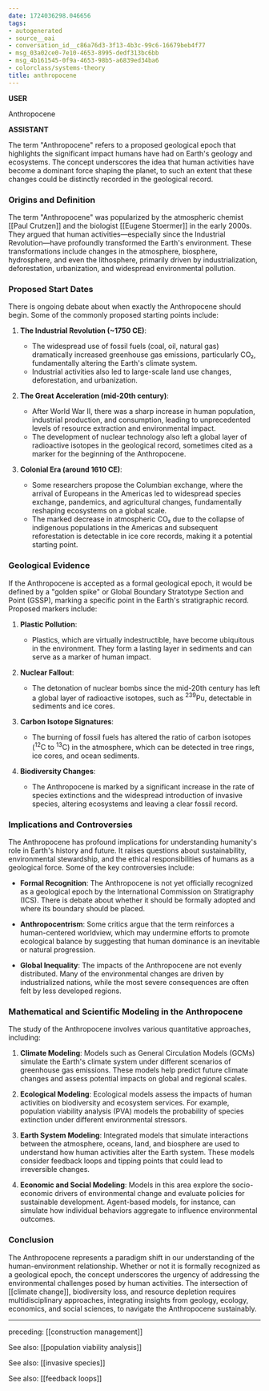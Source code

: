 ```yaml
---
date: 1724036298.046656
tags:
- autogenerated
- source__oai
- conversation_id__c86a76d3-3f13-4b3c-99c6-16679beb4f77
- msg_03a02ce0-7e10-4653-8995-dedf313bc6bb
- msg_4b161545-0f9a-4653-98b5-a6839ed34ba6
- colorclass/systems-theory
title: anthropocene
---
```


**USER**

Anthropocene


**ASSISTANT**

The term "Anthropocene" refers to a proposed geological epoch that highlights the significant impact humans have had on Earth's geology and ecosystems. The concept underscores the idea that human activities have become a dominant force shaping the planet, to such an extent that these changes could be distinctly recorded in the geological record.

### Origins and Definition

The term "Anthropocene" was popularized by the atmospheric chemist [[Paul Crutzen]] and the biologist [[Eugene Stoermer]] in the early 2000s. They argued that human activities—especially since the Industrial Revolution—have profoundly transformed the Earth's environment. These transformations include changes in the atmosphere, biosphere, hydrosphere, and even the lithosphere, primarily driven by industrialization, deforestation, urbanization, and widespread environmental pollution.

### Proposed Start Dates

There is ongoing debate about when exactly the Anthropocene should begin. Some of the commonly proposed starting points include:

1. **The Industrial Revolution (~1750 CE)**:
   - The widespread use of fossil fuels (coal, oil, natural gas) dramatically increased greenhouse gas emissions, particularly CO₂, fundamentally altering the Earth's climate system.
   - Industrial activities also led to large-scale land use changes, deforestation, and urbanization.

2. **The Great Acceleration (mid-20th century)**:
   - After World War II, there was a sharp increase in human population, industrial production, and consumption, leading to unprecedented levels of resource extraction and environmental impact.
   - The development of nuclear technology also left a global layer of radioactive isotopes in the geological record, sometimes cited as a marker for the beginning of the Anthropocene.

3. **Colonial Era (around 1610 CE)**:
   - Some researchers propose the Columbian exchange, where the arrival of Europeans in the Americas led to widespread species exchange, pandemics, and agricultural changes, fundamentally reshaping ecosystems on a global scale.
   - The marked decrease in atmospheric CO₂ due to the collapse of indigenous populations in the Americas and subsequent reforestation is detectable in ice core records, making it a potential starting point.

### Geological Evidence

If the Anthropocene is accepted as a formal geological epoch, it would be defined by a "golden spike" or Global Boundary Stratotype Section and Point (GSSP), marking a specific point in the Earth's stratigraphic record. Proposed markers include:

1. **Plastic Pollution**:
   - Plastics, which are virtually indestructible, have become ubiquitous in the environment. They form a lasting layer in sediments and can serve as a marker of human impact.

2. **Nuclear Fallout**:
   - The detonation of nuclear bombs since the mid-20th century has left a global layer of radioactive isotopes, such as $^{239}$Pu, detectable in sediments and ice cores.

3. **Carbon Isotope Signatures**:
   - The burning of fossil fuels has altered the ratio of carbon isotopes ($^{12}$C to $^{13}$C) in the atmosphere, which can be detected in tree rings, ice cores, and ocean sediments.

4. **Biodiversity Changes**:
   - The Anthropocene is marked by a significant increase in the rate of species extinctions and the widespread introduction of invasive species, altering ecosystems and leaving a clear fossil record.

### Implications and Controversies

The Anthropocene has profound implications for understanding humanity's role in Earth's history and future. It raises questions about sustainability, environmental stewardship, and the ethical responsibilities of humans as a geological force. Some of the key controversies include:

- **Formal Recognition**: 
   The Anthropocene is not yet officially recognized as a geological epoch by the International Commission on Stratigraphy (ICS). There is debate about whether it should be formally adopted and where its boundary should be placed.

- **Anthropocentrism**:
   Some critics argue that the term reinforces a human-centered worldview, which may undermine efforts to promote ecological balance by suggesting that human dominance is an inevitable or natural progression.

- **Global Inequality**:
   The impacts of the Anthropocene are not evenly distributed. Many of the environmental changes are driven by industrialized nations, while the most severe consequences are often felt by less developed regions.

### Mathematical and Scientific Modeling in the Anthropocene

The study of the Anthropocene involves various quantitative approaches, including:

1. **Climate Modeling**:
   Models such as General Circulation Models (GCMs) simulate the Earth's climate system under different scenarios of greenhouse gas emissions. These models help predict future climate changes and assess potential impacts on global and regional scales.

2. **Ecological Modeling**:
   Ecological models assess the impacts of human activities on biodiversity and ecosystem services. For example, population viability analysis (PVA) models the probability of species extinction under different environmental stressors.

3. **Earth System Modeling**:
   Integrated models that simulate interactions between the atmosphere, oceans, land, and biosphere are used to understand how human activities alter the Earth system. These models consider feedback loops and tipping points that could lead to irreversible changes.

4. **Economic and Social Modeling**:
   Models in this area explore the socio-economic drivers of environmental change and evaluate policies for sustainable development. Agent-based models, for instance, can simulate how individual behaviors aggregate to influence environmental outcomes.

### Conclusion

The Anthropocene represents a paradigm shift in our understanding of the human-environment relationship. Whether or not it is formally recognized as a geological epoch, the concept underscores the urgency of addressing the environmental challenges posed by human activities. The intersection of [[climate change]], biodiversity loss, and resource depletion requires multidisciplinary approaches, integrating insights from geology, ecology, economics, and social sciences, to navigate the Anthropocene sustainably.


---

preceding: [[construction management]]

See also: [[population viability analysis]]


See also: [[invasive species]]


See also: [[feedback loops]]